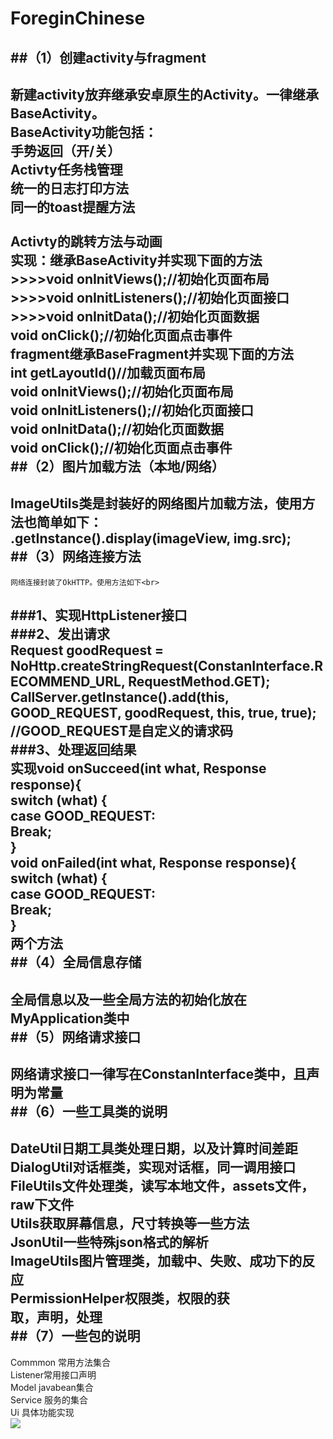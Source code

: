 # ForeginChinese<br>
##（1）创建activity与fragment<br>
----------
新建activity放弃继承安卓原生的Activity。一律继承BaseActivity。<br>
BaseActivity功能包括：<br>
手势返回（开/关）<br>
Activty任务栈管理<br>
统一的日志打印方法<br>
同一的toast提醒方法<br><br>
Activty的跳转方法与动画<br>
实现：继承BaseActivity并实现下面的方法<br>
 	>>>>void onInitViews();//初始化页面布局<br>
 	>>>>void onInitListeners();//初始化页面接口<br>
 	>>>>void onInitData();//初始化页面数据<br>
void onClick();//初始化页面点击事件<br>
fragment继承BaseFragment并实现下面的方法<br>
int getLayoutId()//加载页面布局<br>
void onInitViews();//初始化页面布局<br>
void onInitListeners();//初始化页面接口<br>
 	void onInitData();//初始化页面数据<br>
void onClick();//初始化页面点击事件<br>
##（2）图片加载方法（本地/网络）<br>
--------
ImageUtils类是封装好的网络图片加载方法，使用方法也简单如下：<br>
 .getInstance().display(imageView, img.src);<br>
##（3）网络连接方法<br>
------
	网络连接封装了OkHTTP。使用方法如下<br>
###1、实现HttpListener<T>接口<br>
###2、发出请求<br>
 Request<String> goodRequest = <br>
NoHttp.createStringRequest(ConstanInterface.RECOMMEND_URL, RequestMethod.GET);<br>
CallServer.getInstance().add(this, GOOD_REQUEST, goodRequest, this, true, true);<br>
//GOOD_REQUEST是自定义的请求码<br>
###3、处理返回结果<br>
实现void onSucceed(int what, Response<String> response){<br>
 switch (what) {<br>
            case GOOD_REQUEST:<br>
Break;<br>
}<br>
void onFailed(int what, Response<String> response){<br>
 switch (what) {<br>
            case GOOD_REQUEST:<br>
Break;<br>
}<br>
两个方法<br>
##（4）全局信息存储<br>
--------------
全局信息以及一些全局方法的初始化放在MyApplication类中<br>
##（5）网络请求接口<br>
--------------
网络请求接口一律写在ConstanInterface类中，且声明为常量<br>
##（6）一些工具类的说明<br>
---------
DateUtil日期工具类处理日期，以及计算时间差距<br>
DialogUtil对话框类，实现对话框，同一调用接口<br>
FileUtils文件处理类，读写本地文件，assets文件，raw下文件<br>
Utils获取屏幕信息，尺寸转换等一些方法<br>
JsonUtil一些特殊json格式的解析<br>
ImageUtils图片管理类，加载中、失败、成功下的反应<br>
PermissionHelper权限类，权限的获<br>取，声明，处理<br>
##（7）一些包的说明<br>
----------
Commmon 常用方法集合<br>
Listener常用接口声明<br>
Model javabean集合<br>
Service 服务的集合<br>
Ui 具体功能实现<br>
![](http://222.192.6.54/UpLoadResource/1.png)

